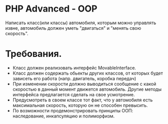 # PHP Advanced - OOP

Написать класс(или классы) автомобиля, которым можно управлять извне, автомобиль должен уметь "двигаться" и "менять свою скорость".


# Требования.

- Класс должен реализовать интерфейс MovableInterface.
- Класс должен содержать обьекты других классов, от которых будет зависеть его работа (напр. двигатель, коробка передач)
- При изменении скорости должно выводиться сообщение с какой скоростью в данный момент движется автомобиль. Другие методы интерфейса предлагается сделать на свое усмотрение.
- Предусмотреть в своем классе тот факт, что у автомобиля есть максимальная скорость, которую он не способен превысить.
- По возможности продемонстрировать принципы ООП: наследование, инкапсуляцию и полиморфизм.
